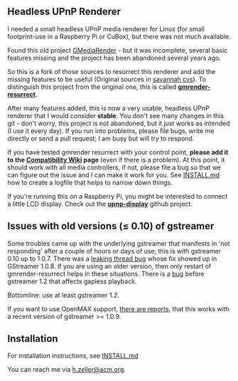 Headless UPnP Renderer
----------------------

I needed a small headless UPnP media renderer for Linux (for small footprint-use
in a Raspberry Pi or CuBox), but there was not much available.

Found this old project [GMediaRender][orig-project] - but it
was incomplete, several basic features missing and the project has been
abandoned several years ago.

So this is a fork of those sources to resurrect this renderer and add the
missing features to be useful (Original sources in [savannah cvs][orig-cvs]).
To distinguish this project from the original one, this is called
**[gmrender-resurrect](http://github.com/hzeller/gmrender-resurrect)**.

After many features added, this is now a very usable, headless UPnP
renderer that I would consider **stable**. You don't see many changes in this git - don't worry,
this project is not abandoned, but it just works as intended (I use it every day).
If you run into problems, please file bugs, write me directly or send a pull request; I am busy
but will try to respond.

If you have tested gmrender resurrect with your control point, **please add
it to the [Compatibility Wiki][compat-wiki] page** (even if there is a problem).
At this point, it should work with all media controllers, if not,
please file a bug so that we can figure out the issue and I can make it work
for you. See [INSTALL.md](./INSTALL.md) how to create a logfile that helps
to narrow down things.

If you're running this on a Raspberry Pi, you might be interested to connect
a little LCD display. Check out the **[upnp-display][]** github project.

Issues with old versions (≤ 0.10) of gstreamer
-----------------------------------------------

Some troubles came up with the underlying gstreamer that manifests in
'not responding' after a couple of hours or days of use; this is with
gstreamer 0.10 up to 1.0.7. There was a [leaking thread bug][gst-bug-699794]
whose fix showed up in GStreamer 1.0.8.
If you are using an older version, then only restart of gmrender-resurrect
helps in these situations.
There is a [bug][gst-bug-698750] before gstreamer 1.2 that affects gapless
playback.

Bottomline: use at least gstreamer 1.2.

If you want to use OpenMAX support, [there are reports][open-max-support], that
this works with a recent version of gstreamer >= 1.0.9.

Installation
------------
For installation instructions, see [INSTALL.md](./INSTALL.md)

You can reach me via <h.zeller@acm.org>.


[orig-project]: http://gmrender.nongnu.org/
[orig-cvs]:http://cvs.savannah.gnu.org/viewvc/gmrender/?root=gmrender
[gst-bug-698750]: https://bugzilla.gnome.org/show_bug.cgi?id=698750
[gst-bug-699794]: https://bugzilla.gnome.org/show_bug.cgi?id=699794
[compat-wiki]: https://github.com/hzeller/gmrender-resurrect/wiki/Comptibility
[upnp-display]: https://github.com/hzeller/upnp-display
[open-max-support]: https://github.com/hzeller/gmrender-resurrect/issues/33#issuecomment-23859699
